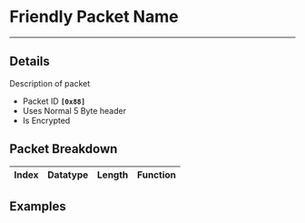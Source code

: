 # Friendly Packet Name #

---


## Details ##

Description of packet
  * Packet ID **`[0x88]`**
  * Uses Normal 5 Byte header
  * Is Encrypted

## Packet Breakdown ##
| Index | Datatype | Length | Function |
|:------|:---------|:-------|:---------|

## Examples ##